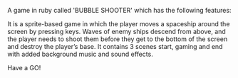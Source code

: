 A game in ruby called 'BUBBLE SHOOTER' which has the following features:
  
  It is a sprite-based game in which the player moves a spaceship around the screen by pressing keys.
  Waves of enemy ships descend from above, and the player needs to shoot them before they get to the bottom of the screen 
  and destroy the player’s base. It contains 3 scenes start, gaming and end with added background music and sound effects.
  
  Have a GO!
